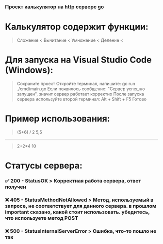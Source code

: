 ### Проект калькулятор на http сервере go

# Калькулятор содержит функции:
> Сложение <
> Вычитание <
> Умножение <
> Деление <

# Для запуска на Visual Studio Code (Windows):
> Сохраните проект
> Откройте терминал, напишите: go run ./cmd/main.go
  Если появилось сообщение: "Сервер успешно запущен", значит сервер работает корректно
> После запуска сервера используйте второй терминал: Alt + Shift + F5
> Готово

# Пример использования:
> (5+6) / 2
> 5,5
----------------
> 2+2*4
> 10

# Статусы сервера:

### ✅ 200 - StatusOK > Корректная работа сервера, ответ получен

### ❌ 405 - StatusMethodNotAllowed > Метод, используемый в запросе, не соответствует для данного сервера. в прошлом important сказано, какой стоит использовать. убедитесь, что используете метод POST

### ❌ 500 - StatusInternalServerError > Ошибка, что-то пошло не так
